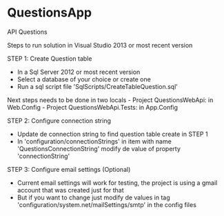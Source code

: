 # QuestionsApp
API Questions

Steps to run solution in Visual Studio 2013 or most recent version

STEP 1: Create Question table
- In a Sql Server 2012 or most recent version
- Select a database of your choice or create one  
- Run a sql script file 'SqlScripts/CreateTableQuestion.sql'

Next steps needs to be done in two locals
	- Project QuestionsWebApi: in Web.Config
	- Project QuestionsWebApi.Tests: in App.Config

STEP 2: Configure connection string
- Update de connection string to find question table create in STEP 1
- In 'configuration/connectionStrings' in item with name 'QuestionsConnectionString' modify de value of property 'connectionString'
	
STEP 3: Configure email settings (Optional)
- Current email settings will work for testing, the project is using a gmail account that was created just for that
- But if you want to change just modify de values in tag 'configuration/system.net/mailSettings/smtp' in the config files 

